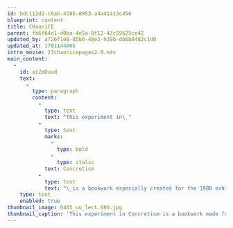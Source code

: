 ```yaml
---
id: bdc112d2-c6ab-4385-8953-a4a41413c456
blueprint: content
title: CHaoniCE
parent: fb6f64d1-d0ba-4e5a-8f12-43c59625ce42
updated_by: a726f1e0-85b0-48e3-939b-db6b8482c1d0
updated_at: 1701144005
intro_movie: 23chaonicepages2.0.m4v
main_content:
  -
    id: xcZmDuud
    text:
      -
        type: paragraph
        content:
          -
            type: text
            text: "This experiment in\_"
          -
            type: text
            marks:
              -
                type: bold
              -
                type: italic
            text: Concretism
          -
            type: text
            text: "\_is a bookwork especially created for the 1988 exhibit “Universal/unique” held at the University of the Arts, Philadelphia. The bookwork documents the process to produce work for this exhibit and its theme."
    type: text
    enabled: true
thumbnail_image: 0405_uu_lect.066.jpg
thumbnail_caption: 'This experiment in Concretism is a bookwork made for the 1988 exhibit “Universal/unique” held at the University of the Arts, Philadelphia. The bookwork documents the process to produce work for this exhibit and its theme.'
---
```

